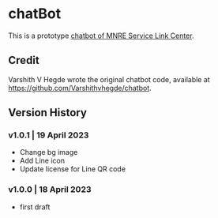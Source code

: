 # chatBot
This is a prototype [chatbot of MNRE Service Link Center](https://kietpawpan.github.io/chatBot/). 

## Credit
Varshith V Hegde wrote the original chatbot code, available at https://github.com/Varshithvhegde/chatbot.

## Version History 
### v1.0.1 | 19 April 2023 
- Change bg image
- Add Line icon
- Update license for Line QR code

### v1.0.0 | 18 April 2023
- first draft


